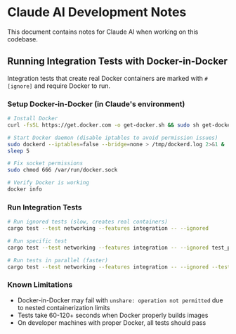 # Claude AI Development Notes

This document contains notes for Claude AI when working on this codebase.

## Running Integration Tests with Docker-in-Docker

Integration tests that create real Docker containers are marked with `#[ignore]` and require Docker to run.

### Setup Docker-in-Docker (in Claude's environment)

```bash
# Install Docker
curl -fsSL https://get.docker.com -o get-docker.sh && sudo sh get-docker.sh

# Start Docker daemon (disable iptables to avoid permission issues)
sudo dockerd --iptables=false --bridge=none > /tmp/dockerd.log 2>&1 &
sleep 5

# Fix socket permissions
sudo chmod 666 /var/run/docker.sock

# Verify Docker is working
docker info
```

### Run Integration Tests

```bash
# Run ignored tests (slow, creates real containers)
cargo test --test networking --features integration -- --ignored

# Run specific test
cargo test --test networking --features integration -- --ignored test_port_forwarding_single_port

# Run tests in parallel (faster)
cargo test --test networking --features integration -- --ignored --test-threads=3
```

### Known Limitations

- Docker-in-Docker may fail with `unshare: operation not permitted` due to nested containerization limits
- Tests take 60-120+ seconds when Docker properly builds images
- On developer machines with proper Docker, all tests should pass
